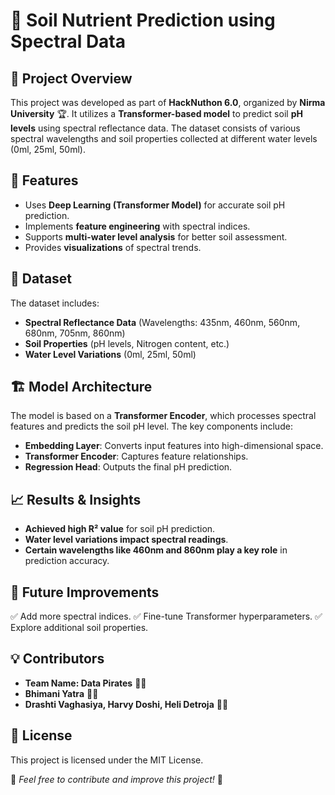 # 🌱 Soil Nutrient Prediction using Spectral Data

## 📌 Project Overview
This project was developed as part of **HackNuthon 6.0**, organized by **Nirma University** 🏆. It utilizes a **Transformer-based model** to predict soil **pH levels** using spectral reflectance data. The dataset consists of various spectral wavelengths and soil properties collected at different water levels (0ml, 25ml, 50ml). 

## 🚀 Features
- Uses **Deep Learning (Transformer Model)** for accurate soil pH prediction.
- Implements **feature engineering** with spectral indices.
- Supports **multi-water level analysis** for better soil assessment.
- Provides **visualizations** of spectral trends.

## 📂 Dataset
The dataset includes:
- **Spectral Reflectance Data** (Wavelengths: 435nm, 460nm, 560nm, 680nm, 705nm, 860nm)
- **Soil Properties** (pH levels, Nitrogen content, etc.)
- **Water Level Variations** (0ml, 25ml, 50ml)

## 🏗 Model Architecture
The model is based on a **Transformer Encoder**, which processes spectral features and predicts the soil pH level. The key components include:
- **Embedding Layer**: Converts input features into high-dimensional space.
- **Transformer Encoder**: Captures feature relationships.
- **Regression Head**: Outputs the final pH prediction.

## 📈 Results & Insights
- **Achieved high R² value** for soil pH prediction.
- **Water level variations impact spectral readings**.
- **Certain wavelengths like 460nm and 860nm play a key role** in prediction accuracy.

## 📌 Future Improvements
✅ Add more spectral indices.
✅ Fine-tune Transformer hyperparameters.
✅ Explore additional soil properties.

## 💡 Contributors

- **Team Name: Data Pirates** 🏴‍☠️
- **Bhimani Yatra** 👩‍💻
- **Drashti Vaghasiya, Harvy Doshi, Heli Detroja** 👨‍💻

## 📜 License
This project is licensed under the MIT License.

🌟 _Feel free to contribute and improve this project!_ 🚀

